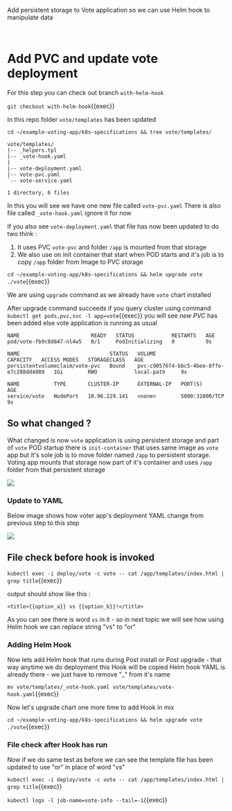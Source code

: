
Add persistent storage to Vote application so we can use Helm hook to manipulate data

<br>

# Add PVC and update vote deployment 

For this step you can check out branch `with-helm-hook`

`git checkout with-helm-hook`{{exec}}

In this repo folder `vote/templates` has been updated

`cd ~/example-voting-app/k8s-specifications && tree vote/templates/`

```
vote/templates/
|-- _helpers.tpl
|-- _vote-hook.yaml
|
|-- vote-deployment.yaml
|-- vote-pvc.yaml
`-- vote-service.yaml

1 directory, 6 files
```

In this you will see we have one new file called `vote-pvc.yaml`
There is also file called `_vote-hook.yaml` ignore it for now 

If you also see `vote-deployment.yaml` that file has now been updated to do two think : 

1. It uses PVC `vote-pvc` and folder `/app` is mounted from that storage 
2. We also use on init container that start when POD starts and it's job is to copy `/app` folder from Image to PVC storage 

`cd ~/example-voting-app/k8s-specifications && helm upgrade vote ./vote`{{exec}}

We are using `upgrade` command as we already have `vote` chart installed 

After upgrade command succeeds if you query cluster using command `kubectl get pods,pvc,svc -l app=vote`{{exec}} you will see _new PVC_ has been added else vote application is running as usual 

```
NAME                       READY   STATUS            RESTARTS   AGE
pod/vote-fb9c8d847-nl4w5   0/1     PodInitializing   0          9s

NAME                             STATUS   VOLUME                                     CAPACITY   ACCESS MODES   STORAGECLASS   AGE
persistentvolumeclaim/vote-pvc   Bound    pvc-c90576f4-bbc5-4bee-8ffe-e7c288dd4889   1Gi        RWO            local-path     9s

NAME           TYPE       CLUSTER-IP      EXTERNAL-IP   PORT(S)          AGE
service/vote   NodePort   10.96.229.141   <none>        5000:31000/TCP   9s
```

## So what changed ?

What changed is now `vote` application is using persistent storage and part of `vote` POD startup there is `init-container` that uses same image as `vote` app but it's sole job is to move folder named `/app` to persistent storage. Voting app mounts that storage now part of it's container and uses `/app` folder from that persistent storage 

![](https://i.ibb.co/VvpCQGW/voter-app-change.gif)

### Update to YAML 

Below image shows how voter app's deployment YAML change from previous step to this step 

![](https://i.ibb.co/wKgnvxn/image.png)

## File check before hook is invoked 

`kubectl exec -i deploy/vote -c vote -- cat /app/templates/index.html | grep title`{{exec}}

output should show like this : 

`<title>{{option_a}} vs {{option_b}}!</title>`

As you can see there is word `vs` in it - so in next topic we will see how using Helm hook we can replace string "vs" to "or"

### Adding Helm Hook 

Now lets add Helm hook that runs during Post install or Post upgrade - that way anytime we do deployment this Hook will be copied
Helm hook YAML is already there - we just have to remove "_" from it's name 

`mv vote/templates/_vote-hook.yaml vote/templates/vote-hook.yaml`{{exec}}

Now let's upgrade chart one more time to add Hook in mix 

`cd ~/example-voting-app/k8s-specifications && helm upgrade vote ./vote`{{exec}}

### File check after Hook has run 

Now if we do same test as before we can see the template file has been updated to use "or" in place of word "vs" 

`kubectl exec -i deploy/vote -c vote -- cat /app/templates/index.html | grep title`{{exec}}

`kubectl logs -l job-name=vote-info --tail=-1`{{exec}}